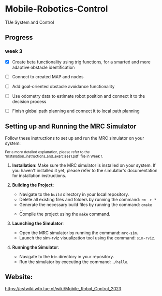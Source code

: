 # Mobile-Robotics-Control
TUe System and Control


## Progress
### week 3
- [x] Create beta functionality using trig functions, for a smarted and more adaptive obstacle identification
- [ ] Connect to created MAP and nodes
- [ ] Add goal-oriented obstacle avoidance functionality
- [ ] Use odometry data to estimate robot position and connect it to the decision process
- [ ] Finish global path planning and connect it to local path planning


## Setting up and Running the MRC Simulator

Follow these instructions to set up and run the MRC simulator on your system:

<small>For a more detailed explanation, please refer to the 'Installation_instructions_and_exercises1.pdf' file in Week 1.</small>

1. **Installation**: Make sure the MRC simulator is installed on your system. If you haven't installed it yet, please refer to the simulator's documentation for installation instructions.

2. **Building the Project**:
   - Navigate to the `build` directory in your local repository.
   - Delete all existing files and folders by running the command: `rm -r *`
   - Generate the necessary build files by running the command: `cmake ..`
   - Compile the project using the `make` command.

3. **Launching the Simulator**:
   - Open the MRC simulator by running the command: `mrc-sim`.
   - Launch the sim-rviz visualization tool using the command: `sim-rviz`.

4. **Running the Simulator**:
   - Navigate to the `bin` directory in your repository.
   - Run the simulator by executing the command: `./hello`.



## Website:
https://cstwiki.wtb.tue.nl/wiki/Mobile_Robot_Control_2023
